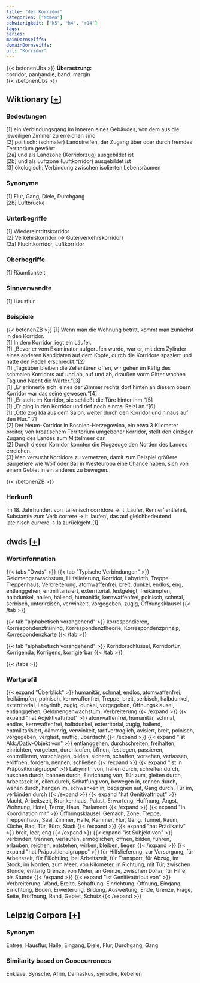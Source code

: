 ```yaml
---
title: "der Korridor"
kategorien: ["Nomen"]
schwierigkeit: ["k5", "h4", "r14"]
tags:
series:
mainDornseiffs:
domainDornseiffs:
url: "Korridor"
---
```


{{< betonenÜbs >}}
**Übersetzung:**  
corridor, panhandle, band, margin  
{{< /betonenÜbs >}}

## Wiktionary [[+](https://de.wiktionary.org/wiki/Korridor)]

### Bedeutungen
[1] ein Verbindungsgang im Inneren eines Gebäudes, von dem aus die jeweiligen Zimmer zu erreichen sind  
[2] politisch: (schmaler) Landstreifen, der Zugang über oder durch fremdes Territorium gewährt  
[2a] und als Landzone (Korridorzug) ausgebildet ist  
[2b] und als Luftzone (Luftkorridor) ausgebildet ist  
[3] ökologisch: Verbindung zwischen isolierten Lebensräumen  

### Synonyme
[1] Flur, Gang, Diele, Durchgang  
[2b] Luftbrücke  

### Unterbegriffe
[1] Wiedereintrittskorridor  
[2] Verkehrskorridor (→ Güterverkehrskorridor)  
[2a] Fluchtkorridor, Luftkorridor  

### Oberbegriffe
[1] Räumlichkeit  

### Sinnverwandte
[1] Hausflur  

### Beispiele
{{< betonenZB >}}
[1] Wenn man die Wohnung betritt, kommt man zunächst in den Korridor.  
[1] In dem Korridor liegt ein Läufer.  
[1] „Bevor er vom Examinator aufgerufen wurde, war er, mit dem Zylinder eines anderen Kandidaten auf dem Kopfe, durch die Korridore spaziert und hatte den Pedell erschreckt.“[2]  
[1] „Tagsüber bleiben die Zellentüren offen, wir gehen im Käfig des schmalen Korridors auf und ab, auf und ab, draußen vorm Gitter wachen Tag und Nacht die Wärter.“[3]  
[1] „Er erinnerte sich: eines der Zimmer rechts dort hinten an diesem obern Korridor war das seine gewesen.“[4]  
[1] „Er steht im Korridor, sie schließt die Türe hinter ihm.“[5]  
[1] „Er ging in den Korridor und rief noch einmal Reizl an.“[6]  
[1] „Otto zog Ida aus dem Salon, weiter durch den Korridor und hinaus auf den Flur.“[7]  
[2] Der Neum-Korridor in Bosnien-Herzegowina, ein etwa 3 Kilometer breiter, von kroatischem Territorium umgebener Korridor, stellt den einzigen Zugang des Landes zum Mittelmeer dar.  
[2] Durch diesen Korridor konnten die Flugzeuge den Norden des Landes erreichen.  
[3] Man versucht Korridore zu vernetzen, damit zum Beispiel größere Säugetiere wie Wolf oder Bär in Westeuropa eine Chance haben, sich von einem Gebiet in ein anderes zu bewegen.  

{{< /betonenZB >}}
### Herkunft
im 18. Jahrhundert von italienisch corridore → it ‚Läufer, Renner‘ entlehnt, Substantiv zum Verb correre → it ‚laufen‘, das auf gleichbedeutend lateinisch currere → la zurückgeht.[1]  



## dwds [[+](https://www.dwds.de/wb/Korridor)]

### Wortinformation
{{< tabs "Dwds" >}}
{{< tab "Typische Verbindungen" >}}
Geldmengenwachstum, Hilfslieferung, Korridor, Labyrinth, Treppe, Treppenhaus, Verbreiterung, atomwaffenfrei, breit, dunkel, endlos, eng, entlanggehen, entmilitarisiert, exterritorial, festgelegt, freikämpfen, halbdunkel, hallen, hallend, humanitär, kernwaffenfrei, polnisch, schmal, serbisch, unterirdisch, verwinkelt, vorgegeben, zugig, Öffnungsklausel
{{< /tab >}}

{{< tab "alphabetisch vorangehend" >}}
korrespondieren, Korrespondenztraining, Korrespondenztheorie, Korrespondenzprinzip, Korrespondenzkarte
{{< /tab >}}

{{< tab "alphabetisch vorangehend" >}}
Korridorschlüssel, Korridortür, Korrigenda, Korrigens, korrigierbar
{{< /tab >}}

{{< /tabs >}}

### Wortprofil
{{< expand "Überblick" >}} humanitär, schmal, endlos, atomwaffenfrei, freikämpfen, polnisch, kernwaffenfrei, Treppe, breit, serbisch, halbdunkel, exterritorial, Labyrinth, zugig, dunkel, vorgegeben, Öffnungsklausel, entlanggehen, Geldmengenwachstum, Verbreiterung {{< /expand >}}
{{< expand "hat Adjektivattribut" >}} atomwaffenfrei, humanitär, schmal, endlos, kernwaffenfrei, halbdunkel, exterritorial, zugig, hallend, entmilitarisiert, dämmrig, verwinkelt, tarifvertraglich, avisiert, breit, polnisch, vorgegeben, verglast, muffig, überdacht {{< /expand >}}
{{< expand "ist Akk./Dativ-Objekt von" >}} entlanggehen, durchschreiten, freihalten, einrichten, vorgeben, durchlaufen, öffnen, festlegen, passieren, kontrollieren, vorschlagen, bilden, sichern, schaffen, vorsehen, verlassen, eröffnen, fordern, nennen, schließen {{< /expand >}}
{{< expand "ist in Präpositionalgruppe" >}} Labyrinth von, hallen durch, schreiten durch, huschen durch, bahnen durch, Einrichtung von, Tür zum, gleiten durch, Arbeitszeit in, eilen durch, Schaffung von, bewegen in, rennen durch, wehen durch, hangen im, schwanken in, begegnen auf, Gang durch, Tür im, verbinden durch {{< /expand >}}
{{< expand "hat Genitivattribut" >}} Macht, Arbeitszeit, Krankenhaus, Palast, Erwartung, Hoffnung, Angst, Wohnung, Hotel, Terror, Haus, Parlament {{< /expand >}}
{{< expand "in Koordination mit" >}} Öffnungsklausel, Gemach, Zone, Treppe, Treppenhaus, Saal, Zimmer, Halle, Kammer, Flur, Gang, Tunnel, Raum, Küche, Bad, Tür, Büro, Stadt {{< /expand >}}
{{< expand "hat Prädikativ" >}} breit, leer, eng {{< /expand >}}
{{< expand "ist Subjekt von" >}} verbinden, trennen, verlaufen, ermöglichen, öffnen, bilden, führen, erlauben, reichen, entstehen, wirken, bleiben, liegen {{< /expand >}}
{{< expand "hat Präpositionalgruppe" >}} für Hilfslieferung, zur Versorgung, für Arbeitszeit, für Flüchtling, bei Arbeitszeit, für Transport, für Abzug, im Stock, im Norden, zum Meer, von Kilometer, in Richtung, mit Tür, zwischen Stunde, entlang Grenze, von Meter, an Grenze, zwischen Dollar, für Hilfe, bis Stunde {{< /expand >}}
{{< expand "ist Genitivattribut von" >}} Verbreiterung, Wand, Breite, Schaffung, Einrichtung, Öffnung, Eingang, Errichtung, Boden, Erweiterung, Bildung, Ausweitung, Ende, Grenze, Frage, Seite, Eröffnung, Rand, Gebiet, Schutz {{< /expand >}}

## Leipzig Corpora [[+](https://corpora.uni-leipzig.de/en/res?word=Korridor&corpusId=deu_newscrawl-public_2018)]


### Synonym
Entree, Hausflur, Halle, Eingang, Diele, Flur, Durchgang, Gang


### Similarity based on Cooccurrences
Enklave, Syrische, Afrin, Damaskus, syrische, Rebellen

